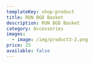 ```yaml
---
templateKey: shop-product
title: RUN BGD Basket
description: RUN BGD Basket
category: Accessories
images:
  - image: /img/product3-2.png
price: 25
available: false
---
```

